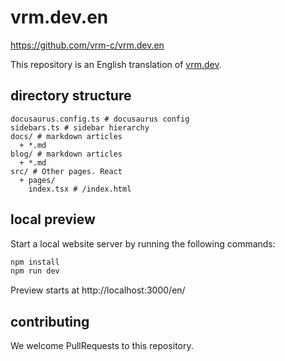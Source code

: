 # vrm.dev.en

https://github.com/vrm-c/vrm.dev.en

This repository is an English translation of [vrm.dev](https://github.com/vrm-c/vrm.dev).

## directory structure

```
docusaurus.config.ts # docusaurus config
sidebars.ts # sidebar hierarchy
docs/ # markdown articles
  + *.md
blog/ # markdown articles
  + *.md
src/ # Other pages. React
  + pages/
    index.tsx # /index.html
```

## local preview

Start a local website server by running the following commands:

```sh
npm install
npm run dev
```

Preview starts at http://localhost:3000/en/

## contributing

We welcome PullRequests to this repository.
